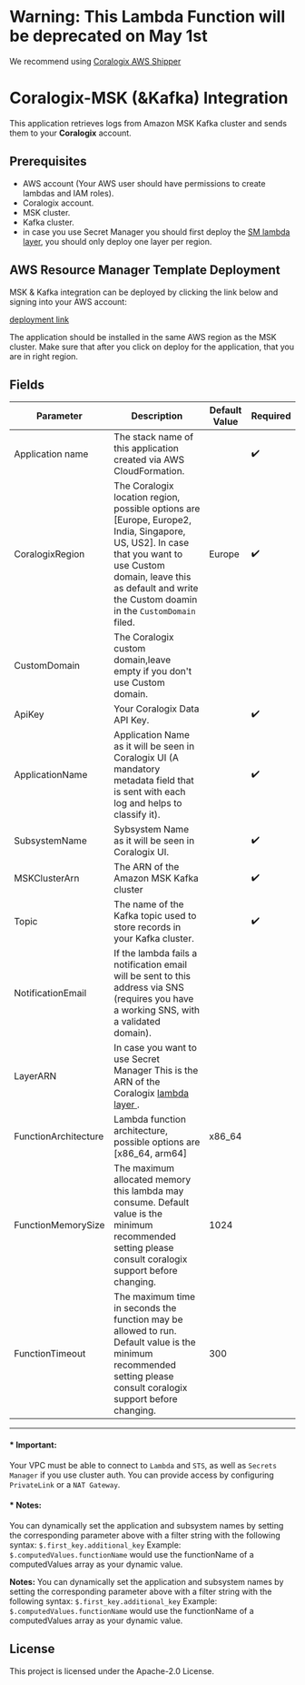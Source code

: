 # Warning: This Lambda Function will be deprecated on May 1st
We recommend using [Coralogix AWS Shipper](https://github.com/coralogix/coralogix-aws-shipper/tree/master)

# Coralogix-MSK (&Kafka) Integration

This application retrieves logs from Amazon MSK Kafka cluster and sends them to your **Coralogix** account.

## Prerequisites
* AWS account (Your AWS user should have permissions to create lambdas and IAM roles).
* Coralogix account.
* MSK cluster.
* Kafka cluster.
* in case you use Secret Manager you should first deploy the [SM lambda layer](https://serverlessrepo.aws.amazon.com/applications/eu-central-1/597078901540/Coralogix-Lambda-SSMLayer), you should only deploy one layer per region.

## AWS Resource Manager Template Deployment

MSK & Kafka integration can be deployed by clicking the link below and signing into your AWS account:

[deployment link](https://us-east-1.console.aws.amazon.com/lambda/home?region=us-east-1#/create/app?applicationId=arn:aws:serverlessrepo:eu-central-1:597078901540:applications/Coralogix-MSK)

The application should be installed in the same AWS region as the MSK cluster. Make sure that after you click on deploy for the application, that you are in right region.

## Fields

| Parameter | Description | Default Value | Required |
|---|---|---|---|
| Application name | The stack name of this application created via AWS CloudFormation.|  | :heavy_check_mark: |
| CoralogixRegion | The Coralogix location region, possible options are [Europe, Europe2, India, Singapore, US, US2]. In case that you want to use Custom domain, leave this as default and write the Custom doamin in the ``CustomDomain`` filed.| Europe | :heavy_check_mark: |
| CustomDomain | The Coralogix custom domain,leave empty if you don't use Custom domain. | | |
| ApiKey | Your Coralogix Data API Key. | | :heavy_check_mark: |
| ApplicationName | Application Name as it will be seen in Coralogix UI  (A mandatory metadata field that is sent with each log and helps to classify it). | | :heavy_check_mark: |
| SubsystemName | Sybsystem Name as it will be seen in Coralogix UI. | | :heavy_check_mark: |
| MSKClusterArn | The ARN of the Amazon MSK Kafka cluster | | :heavy_check_mark: |
| Topic | The name of the Kafka topic used to store records in your Kafka cluster. | | :heavy_check_mark: |
| NotificationEmail | If the lambda fails a notification email will be sent to this address via SNS (requires you have a working SNS, with a validated domain). | | |
| LayerARN |  In case you want to use Secret Manager This is the ARN of the Coralogix [lambda layer ](https://serverlessrepo.aws.amazon.com/applications/eu-central-1/597078901540/Coralogix-Lambda-SSMLayer). |  |  |
| FunctionArchitecture | Lambda function architecture, possible options are [x86_64, arm64]| x86_64 |  |
| FunctionMemorySize | The maximum allocated memory this lambda may consume. Default value is the minimum recommended setting please consult coralogix support before changing. | 1024 |  |
| FunctionTimeout | The maximum time in seconds the function may be allowed to run. Default value is the minimum recommended setting please consult coralogix support before changing. | 300 |  |

---------------------
#### * **Important:** 
Your VPC must be able to connect to `Lambda` and `STS`, as well as `Secrets Manager` if you use cluster auth. You can provide access by configuring `PrivateLink` or a `NAT Gateway`.

#### * **Notes:**
You can dynamically set the application and subsystem names by setting the corresponding parameter above with a filter string with the following syntax: `$.first_key.additional_key`
Example: `$.computedValues.functionName` would use the functionName of a computedValues array as your dynamic value.

**Notes:**
You can dynamically set the application and subsystem names by setting the corresponding parameter above with a filter string with the following syntax:
`$.first_key.additional_key`
Example:
`$.computedValues.functionName` would use the functionName of a computedValues array as your dynamic value.

## License

This project is licensed under the Apache-2.0 License.
